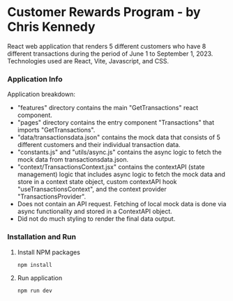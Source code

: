 # Customer Rewards Program - by Chris Kennedy

React web application that renders 5 different customers who have 8 different transactions during the period of June 1 to September 1, 2023. Technologies used are React, Vite, Javascript, and CSS.

### Application Info

Application breakdown:
- "features" directory contains the main "GetTransactions" react component.
- "pages" directory contains the entry component "Transactions" that imports "GetTransactions".
- "data/transactionsdata.json" contains the mock data that consists of 5 different customers and their individual transaction data.
- "constants.js" and "utils/async.js" contains the async logic to fetch the mock data from transactionsdata.json.
- "context/TransactionsContext.jsx" contains the contextAPI (state management) logic that includes async logic to fetch the mock data and store in a context state object, custom contextAPI hook "useTransactionsContext", and the context provider "TransactionsProvider".
- Does not contain an API request. Fetching of local mock data is done via async functionality and stored in a ContextAPI object.
- Did not do much styling to render the final data output.

### Installation and Run

1. Install NPM packages
   ```sh
   npm install
   ```

2. Run application
   ```sh
   npm run dev
   ```